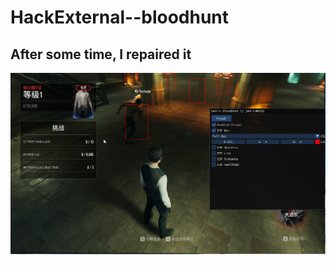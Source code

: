 # HackExternal--bloodhunt

## After some time, I repaired it


![](https://github.com/ZZZ-Monster/HackExternal--bloodhunt/blob/main/%E6%8D%95%E8%8E%B7.PNG)

